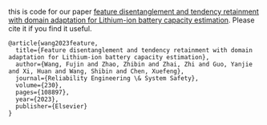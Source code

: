 this is code for our paper [feature disentanglement and tendency retainment with domain adaptation for Lithium-ion battery capacity estimation](https://www.sciencedirect.com/science/article/pii/S0951832022005129).
Please cite it if you find it useful.

```
@article{wang2023feature,
  title={Feature disentanglement and tendency retainment with domain adaptation for Lithium-ion battery capacity estimation},
  author={Wang, Fujin and Zhao, Zhibin and Zhai, Zhi and Guo, Yanjie and Xi, Huan and Wang, Shibin and Chen, Xuefeng},
  journal={Reliability Engineering \& System Safety},
  volume={230},
  pages={108897},
  year={2023},
  publisher={Elsevier}
}
```
